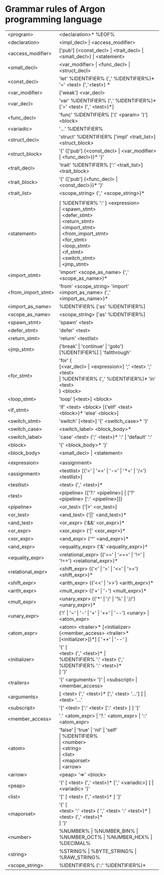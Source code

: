 
# Grammar rules of Argon programming language

|                      |                                                              |  
|----------------------| :----------------------------------------------------------- |  
| \<program\>          | \<declaration\>* %EOF%                                       |  
| \<declaration\>      | \<impl_decl\> \| \<access_modifier\>                         |  
| \<access_modifier\>  | ['pub'] (\<const_decl\> \| \<trait_decl\> \| \<small_decl\>) \| \<statement\> |  
| \<small_decl\>       | \<var_modifier\> \| \<func_decl\> \| \<struct_decl\> |  
| \<const_decl\>       | 'let' %IDENTIFIER% (',' %IDENTIFIER%)\* '=' \<test\> (','\<test\>) \*
| \<var_modifier\>     | \['weak'\] \<var_decl\>                         |  
| \<var_decl\>         | 'var' %IDENTIFIER% (',' %IDENTIFIER%)\* \['=' \<test\> (',' \<test\>)\*\]
| \<func_decl\>        | 'func' %IDENTIFIER% ['(' \<param\> ')'] \<block\>            |  
| \<variadic\>         | '...' %IDENTIFIER%                                           |  
| \<struct_decl\>      | 'struct' %IDENTIFIER% ['impl' \<trait_list\>] \<struct_block\> |  
| \<struct_block\>     | '{' (['pub'] (\<const_decl\> \| \<var_modifier\> \| \<func_decl\>))* '}' |  
| \<trait_decl\>       | 'trait' %IDENTIFIER% [':' \<trait_list\>] \<trait_block\>    |  
| \<trait_block\>      | '{' (['pub'] (\<func_decl\> \| \<const_decl\>))* '}'         |  
| \<trait_list\>       | \<scope_string\> (',' \<scope_string\>)*                                   |  
|                      |                                                              |  
| \<statement\>        | [ %IDENTIFIER% ':' ] \<expression\><br />\| \<spawn_stmt\><br />\| \<defer_stmt\><br />\| \<return_stmt\><br />\| \<import_stmt\><br />\| \<from_import_stmt\><br />\| \<for_stmt\><br />\| \<loop_stmt\><br />\| \<if_stmt\><br />\| \<switch_stmt\><br />\| \<jmp_stmt\> |  
| \<import_stmt\>      | 'import' \<scope_as_name\> (',' \<scope_as_name\>)*          |  
| \<from_import_stmt\> | 'from' \<scope_string\> 'import' \<import_as_name\> (',' \<import_as_name\>)* |  
| \<import_as_name\>   | %IDENTIFIER% ['as' %IDENTIFIER%] |  
| \<scope_as_name\>    | \<scope_string\> ['as' %IDENTIFIER%] |  
| \<spawn_stmt\>       | 'spawn' \<test\>                                             |  
| \<defer_stmt\>       | 'defer' \<test\>                                             |  
| \<return_stmt\>      | 'return' \<testlist\>                                        |  
| \<jmp_stmt\>         | ('break' \| 'continue' \| 'goto') [%IDENTIFIER%] \| 'fallthrough' |  
| \<for_stmt\>         | 'for' (<br />[\<var_decl\> \| \<expression\>] ';' \<test\> ';' \<test\><br />\| %IDENTIFIER% (',' %IDENTIFIER%)* 'in' \<test\><br />) \<block\> |  
| \<loop_stmt\>        | 'loop' [\<test\>] \<block\>                                  |  
| \<if_stmt\>          | 'if' \<test\> \<block\> [('elif' \<test\> \<block\>)* 'else' \<block\>] |  
| \<switch_stmt\>      | 'switch' [\<test\>] '{' \<switch_case\>* '}'                 |  
| \<switch_case\>      | \<switch_label\> \<block_body\>*                             |  
| \<switch_label\>     | 'case' \<test\> (';' \<test\>)* ':' \| 'default' ':'         |  
| \<block\>            | '{' \<block_body\>* '}'                                      |  
| \<block_body\>       | \<small_decl\> \| \<statement\>                              |  
|                      |                                                              |  
| \<expression\>       | \<assignment\>                                               |  
| \<assignment\>       | \<testlist\> [('=' \| '+=' \| '-=' \| '*=' \| '/=') \<testlist\>] |  
| \<testlist\>         | \<test\> (',' \<test\>)*                                     |  
| \<test\>             | \<pipeline\>	 (['?:' \<pipeline\>] \| ['?' \<pipeline\> [':' \<pipeline\>]]) |  
| \<pipeline\>				     | \<or_test\> ['\|>' \<or_test\>] |
| \<or_test\>          | \<and_test\> ('\|\|' \<and_test\>)*                          |  
| \<and_test\>         | \<or_expr\> ('&&' \<or_expr\>)*                              |  
| \<or_expr\>          | \<xor_expr\> ('\|' \<xor_expr\>)*                            |  
| \<xor_expr\>         | \<and_expr\> ('^' \<and_expr\>)*                             |  
| \<and_expr\>         | \<equality_expr\> ('&' \<equality_expr\>)*                   |  
| \<equality_expr\>    | \<relational_expr\> (('==' \| '===' \| '!=' \| '!==') \<relational_expr\>)*    |  
| \<relational_expr\>  | \<shift_expr\> (('<' \| '>' \| '<=' \| '>=') \<shift_expr\>)* |  
| \<shift_expr\>       | \<arith_expr\> (('<<' \| '>>') \<arith_expr\>)*              |  
| \<arith_expr\>       | \<mult_expr\> (('+' \| '-') \<mult_expr\>)*                  |  
| \<mult_expr\>        | \<unary_expr\> (('\*' \| '/' \| '%' \| '//') \<unary_expr\>)* |  
| \<unary_expr\>       | ('!' \| '~' \| '-' \| '+' \| '++' \| '--') \<unary\> \| \<atom_expr\> |  
| \<atom_expr\>        | \<atom\> \<trailer\>* [\<initializer\> (\<member_access\> \<trailer\>* [\<initializer\>])*]  [ '++' \| '--' ] |  
| \<initializer\>      | '{' [<br />\<test\> (',' \<test\>)* \|<br />%IDENTIFIER% ':' \<test\> (',' %IDENTIFIER% ':' \<test\>)\*<br />] '}' |  
| \<trailers\>         | '(' \<arguments\> ')' \| \<subscript\> \| \<member_access\>  |  
| \<arguments\>        | [ \<test\> (',' \<test\>)* [',' \<test\> '...'] ] \| \<test\> '...' |  
| \<subscript\>        | '[' \<test\> [':' \<test\> [':' \<test\> ] ] ']'             |  
| \<member_access\>    | '.' \<atom_expr\> \| '?.' \<atom_expr\> \| '::' \<atom_expr\><br />                        |  
| \<atom\>             | 'false' \| 'true' \| 'nil' \| 'self'<br /> \| %IDENTIFIER% <br /> \| \<number\><br />\| \<string\><br />\| \<list\><br />\| \<maporset\><br />\| \<arrow\> |  
| \<arrow\>            | \<peap\> '=>' \<block\>                                      |  
| \<peap\>             | '(' [ \<test\> (',' \<test\>)* [',' \<variadic\>] ] \| \<variadic\> ')' |  
| \<list\>             | '[' [ \<test\> (',' \<test\>)* ] ']'                         |  
| \<maporset\>         | '{' [<br />\<test\> ':' \<test\> ( ',' \<test\> ':' \<test\>)* \|<br />\<test\> (',' \<test\>)*<br />] '}' |  
| \<number\>           | %NUMBER% \| %NUMBER_BIN% \| %NUMBER_OCT% \| %NUMBER_HEX% \| %DECIMAL% |  
| \<string\>           | %STRING% \| %BYTE_STRING% \| %RAW_STRING%                    |  
| \<scope_string\>     | %IDENTIFIER% ('::' %IDENTIFIER%)* |
